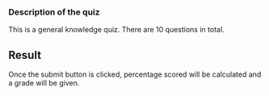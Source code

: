 ### Description of the quiz

This is a general knowledge quiz. There are 10 questions in total. 

## Result

Once the submit button is clicked, percentage scored will be calculated and a grade will be given. 
